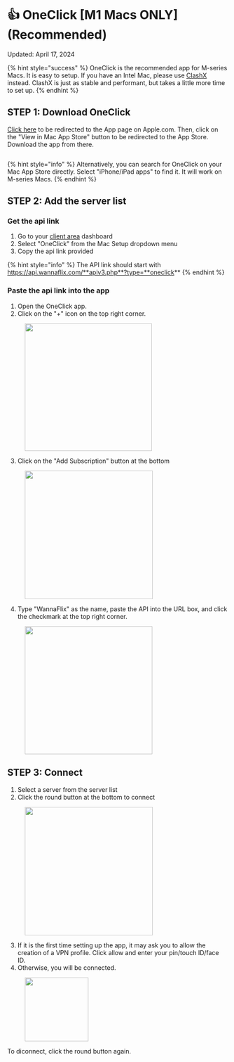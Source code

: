 # 👍 OneClick \[M1 Macs ONLY] (Recommended)

Updated: April 17, 2024

{% hint style="success" %}
OneClick is the recommended app for M-series Macs. It is easy to setup. If you have an Intel Mac, please use [ClashX](clashx.meta.md) instead. ClashX is just as stable and performant, but takes a little more time to set up.
{% endhint %}

## STEP 1: Download OneClick

[Click here](https://apps.apple.com/us/app/oneclick-safe-easy-fast/id1545555197) to be redirected to the App page on Apple.com. Then, click on the "View in Mac App Store" button to be redirected to the App Store. Download the app from there.

<figure><img src="../.gitbook/assets/Screenshot 2024-04-17 at 2.50.54 PM.png" alt=""><figcaption></figcaption></figure>

{% hint style="info" %}
Alternatively, you can search for OneClick on your Mac App Store directly. Select "iPhone/iPad apps" to find it. It will work on M-series Macs.
{% endhint %}

## STEP 2: Add the server list

### Get the api link

1. Go to your [client area](https://wannaflix.com/clientarea.php) dashboard
2. Select "OneClick" from the Mac Setup dropdown menu
3. Copy the api link provided&#x20;

{% hint style="info" %}
The API link should start with https://api.wannaflix.com/**apiv3.php**?type=**oneclick**
{% endhint %}

### Paste the api link into the app

1. Open the OneClick app.
2. Click on the "+" icon on the top right corner.

<figure><img src="../.gitbook/assets/Screenshot 2024-04-17 at 2.41.35 PM.png" alt="" width="290"><figcaption></figcaption></figure>

3. Click on the "Add Subscription" button at the bottom

<figure><img src="../.gitbook/assets/Screenshot 2024-04-17 at 2.42.03 PM.png" alt="" width="292"><figcaption></figcaption></figure>

4. Type "WannaFlix" as the name, paste the API into the URL box, and click the checkmark at the top right corner.

<figure><img src="../.gitbook/assets/Screenshot 2024-04-17 at 2.42.55 PM.png" alt="" width="291"><figcaption></figcaption></figure>

## **STEP 3: Connect**

1. Select a server from the server list
2. Click the round button at the bottom to connect

<figure><img src="../.gitbook/assets/Screenshot 2024-04-17 at 2.44.41 PM.png" alt="" width="292"><figcaption></figcaption></figure>

3. If it is the first time setting up the app, it may ask you to allow the creation of a VPN profile. Click allow and enter your pin/touch ID/face ID.
4. Otherwise, you will be connected.

<figure><img src="../.gitbook/assets/Screenshot 2024-04-17 at 2.45.08 PM.png" alt="" width="145"><figcaption></figcaption></figure>

To diconnect, click the round button again.
